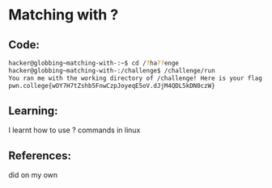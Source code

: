 # Matching with ?
## Code:
```bash
hacker@globbing~matching-with-:~$ cd /?ha??enge
hacker@globbing~matching-with-:/challenge$ /challenge/run
You ran me with the working directory of /challenge! Here is your flag:
pwn.college{wOY7H7tZshb5FnwCzpJoyeqE5oV.dJjM4QDL5kDN0czW}
```
## Learning:
 I learnt how to use ? commands in linux
## References:
 did on my own
